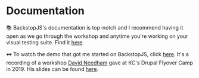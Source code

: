 # Documentation

📚 BackstopJS's documentation is top-notch and I recommend having it open as we go through the workshop and anytime you're working on your visual testing suite. Find it [here](https://github.com/garris/BackstopJS). 

🕶 To watch the demo that got me started on BackstopJS, click [here](https://www.youtube.com/watch?v=_JvqXIkxBqo&t=2104s). It's a recording of a workshop [David Needham](https://www.davidneedham.me/) gave at KC's Drupal Flyover Camp in 2019. His slides can be found [here](https://visual-regression.davidneedham.me/#).



